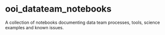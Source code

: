 # ooi_datateam_notebooks
A collection of notebooks documenting data team processes, tools, science examples and known issues.
